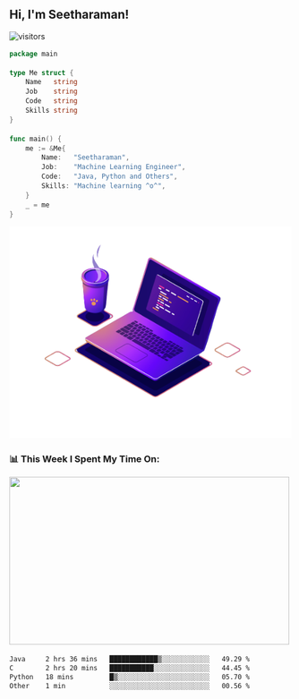 <h2> Hi, I'm Seetharaman!</h2>

![visitors](https://visitor-badge.glitch.me/badge?page_id=seetharaman52)

```go
package main

type Me struct {
	Name   string
	Job    string
	Code   string
	Skills string
}

func main() {
	me := &Me{
		Name:   "Seetharaman",
		Job:    "Machine Learning Engineer",
		Code:   "Java, Python and Others",
		Skills: "Machine learning ^o^",
	}
	_ = me
}
```


<picture>
  <source media="(prefers-color-scheme: dark)" srcset="https://raw.githubusercontent.com/seetharaman52/seetharaman52/main/.assets/971.png">
  <source media="(prefers-color-scheme: light)" srcset="https://raw.githubusercontent.com/seetharaman52/seetharaman52/main/.assets/971.png">
  <img alt="" src="https://raw.githubusercontent.com/seetharaman52/seetharaman52/main/.assets/971.png">
</picture>


<h3>📊 This Week I Spent My Time On:</h3>
<img align='bottom' src="https://github-readme-stats.vercel.app/api?username=seetharaman52&show_icons=true&theme=merko&layout=compact&bg_color=00000000", width="500" height="300">


<!--START_SECTION:waka-->

```text
Java     2 hrs 36 mins   ████████████▒░░░░░░░░░░░░   49.29 %
C        2 hrs 20 mins   ███████████░░░░░░░░░░░░░░   44.45 %
Python   18 mins         █▒░░░░░░░░░░░░░░░░░░░░░░░   05.70 %
Other    1 min           ░░░░░░░░░░░░░░░░░░░░░░░░░   00.56 %
```

<!--END_SECTION:waka-->
